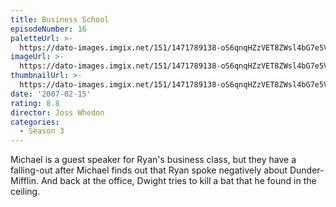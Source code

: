 ```yaml
---
title: Business School
episodeNumber: 16
paletteUrl: >-
  https://dato-images.imgix.net/151/1471789138-oS6qnqHZzVET8ZWsl4bG7e5V6vI.jpg?auto=enhance&ch=DPR%2CWidth&palette=json
imageUrl: >-
  https://dato-images.imgix.net/151/1471789138-oS6qnqHZzVET8ZWsl4bG7e5V6vI.jpg?auto=compress%2Cformat&ch=DPR%2CWidth&w=500
thumbnailUrl: >-
  https://dato-images.imgix.net/151/1471789138-oS6qnqHZzVET8ZWsl4bG7e5V6vI.jpg?auto=enhance&ch=DPR%2CWidth&fit=crop&fm=jpg&h=280&w=500
date: '2007-02-15'
rating: 8.8
director: Joss Whedon
categories:
  - Season 3
---
```


Michael is a guest speaker for Ryan's business class, but they have a falling-out after Michael finds out that Ryan spoke negatively about Dunder-Mifflin. And back at the office, Dwight tries to kill a bat that he found in the ceiling.